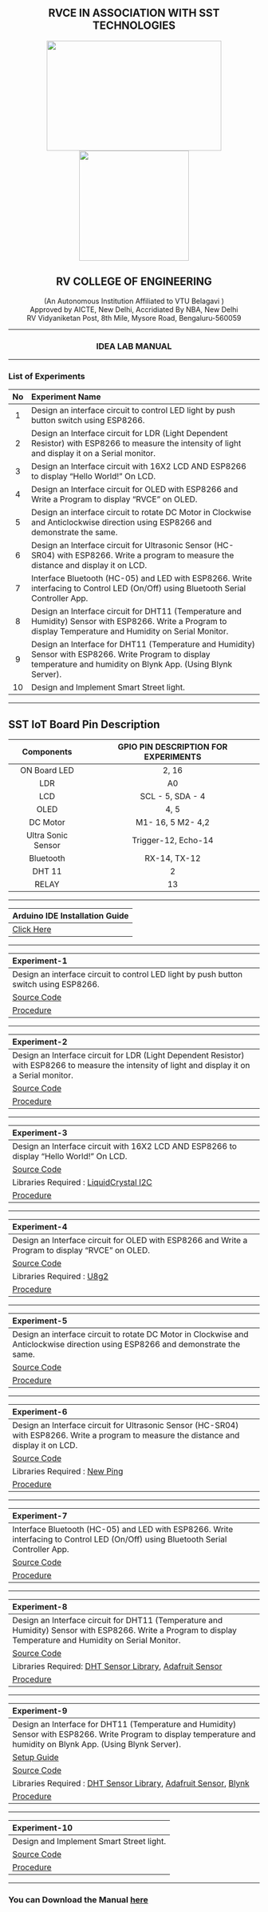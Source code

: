 <h2 align="center"> RVCE IN ASSOCIATION WITH SST TECHNOLOGIES</h2> 

<p align="center">
  <img width="350" height="220" src="https://user-images.githubusercontent.com/65058286/155363595-82e430db-bed8-4ab8-b3b0-1388722804f9.jpeg">
  <img width="220" height="220" src="https://user-images.githubusercontent.com/65058286/155003564-aeb7e47c-2d78-46cc-bc4d-f1583c85a2f8.png">
</p>

<h2 align="center"> RV COLLEGE OF ENGINEERING </h2> <p align="center"> (An Autonomous Institution Affiliated to VTU Belagavi ) <br> Approved by AICTE, New Delhi, Accridiated By NBA, New Delhi <br> RV Vidyaniketan Post, 8th Mile, Mysore Road, Bengaluru-560059  </p>

------

<h3 align="center"> IDEA LAB MANUAL </h3>

------

 ### List of Experiments

| **No** | **Experiment Name** | 
| :---: | :---       |
|1| Design an interface circuit to control LED light by push button switch using ESP8266. | 
|2| Design an Interface circuit for LDR (Light Dependent Resistor) with ESP8266 to measure the intensity of light and display it on a Serial monitor. |
|3| Design an Interface circuit with 16X2 LCD AND ESP8266 to display “Hello World!” On LCD. |
|4| Design an Interface circuit for OLED with ESP8266 and Write a Program to display “RVCE” on OLED. |
|5| Design an interface circuit to rotate DC Motor in Clockwise and Anticlockwise direction using ESP8266 and demonstrate  the same. |
|6| Design an Interface circuit for Ultrasonic Sensor (HC-SR04) with ESP8266. Write a program to measure the distance and display it on LCD. |
|7| Interface Bluetooth (HC-05) and LED with ESP8266. Write interfacing to Control LED (On/Off) using Bluetooth Serial Controller App. |
|8| Design an Interface circuit for DHT11 (Temperature and Humidity) Sensor with ESP8266. Write a Program to display Temperature and Humidity on Serial Monitor. |
|9| Design an Interface for DHT11 (Temperature and Humidity) Sensor with ESP8266. Write Program to display temperature and humidity on Blynk App. (Using Blynk Server).
|10|Design and Implement Smart Street light.|

*****

## SST IoT Board Pin Description

| **Components** | **GPIO PIN DESCRIPTION FOR EXPERIMENTS** |
|:----:|:----:|
| ON Board LED | 2, 16 |
| LDR | A0 |
| LCD | SCL - 5, SDA - 4 |
| OLED | 4, 5 |
|DC Motor | M1- 16, 5 M2- 4,2|
|Ultra Sonic Sensor | Trigger-12, Echo-14 |
|Bluetooth| RX-14, TX-12 |
|DHT 11| 2 |
| RELAY | 13 |
 
 ---------

|Arduino IDE Installation Guide |
|:------|
  | [Click Here](https://github.com/izzarzn/SST-IoT-BOARD/blob/617990cafeb0b44f6291330711279cd0de83a247/Arduino_Installation.md)|

------

|  **Experiment-1** |
| :---- |
| Design an interface circuit to control LED light by push button switch using ESP8266. |
|[Source Code](https://github.com/izzarzn/RVCE-Manual/blob/6207b3f7b1e30fa924de8a40a5b89c448f7b4220/1_TOGGLE_SWITCH/1_TOGGLE_SWITCH.ino)|
|[Procedure](https://github.com/izzarzn/RVCE-Manual/blob/37e183f1b3ca749f93e21dc971b0513503ead100/1.md)|
------

|  **Experiment-2** |
| :---- |
| Design an Interface circuit for LDR (Light Dependent Resistor) with ESP8266 to measure the intensity of light and display it on a Serial monitor.|
|[Source Code](https://github.com/izzarzn/RVCE-Manual/blob/6207b3f7b1e30fa924de8a40a5b89c448f7b4220/2_LDR/2_LDR.ino)|
|[Procedure](https://github.com/izzarzn/RVCE-Manual/blob/37e183f1b3ca749f93e21dc971b0513503ead100/2.md)|

--------

|  **Experiment-3** |
| :---- |
|Design an Interface circuit with 16X2 LCD AND ESP8266 to display “Hello World!” On LCD. |
|[Source Code](https://github.com/izzarzn/RVCE-Manual/blob/6207b3f7b1e30fa924de8a40a5b89c448f7b4220/3_LCD/3_LCD.ino)|
|Libraries Required : [LiquidCrystal I2C](https://drive.google.com/file/d/1HvLhhUfPdMpollQjFgATW0Y9pEnIQhQr/view?usp=sharing)|
|[Procedure](https://github.com/izzarzn/RVCE-Manual/blob/37e183f1b3ca749f93e21dc971b0513503ead100/3.md)|

------

|  **Experiment-4** |
| :---- |
| Design an Interface circuit for OLED with ESP8266 and Write a Program to display “RVCE” on OLED.|
|[Source Code](https://github.com/izzarzn/RVCE-Manual/blob/539059b5ecbdcd9cb0056e76f2f6ead6e96bf82b/4_OLED/4_OLED.ino)|
|Libraries Required : [U8g2]()|
|[Procedure](https://github.com/izzarzn/RVCE-Manual/blob/37e183f1b3ca749f93e21dc971b0513503ead100/4.md)|

------
|  **Experiment-5** |
| :---- |
| Design an interface circuit to rotate DC Motor in Clockwise and Anticlockwise direction using ESP8266 and demonstrate  the same.|
|[Source Code](https://github.com/izzarzn/RVCE-Manual/blob/94ef63b9c9fe9ae468acf2d3060a2d55740334e0/5_DC_MOTOR/5_DC_MOTOR.ino)|
|[Procedure](https://github.com/izzarzn/RVCE-Manual/blob/37e183f1b3ca749f93e21dc971b0513503ead100/5.md)|

------

|  **Experiment-6** |
| :---- |
| Design an Interface circuit for Ultrasonic Sensor (HC-SR04) with ESP8266. Write a program to measure the distance and display it on LCD.|
|[Source Code](https://github.com/izzarzn/RVCE-Manual/blob/94ef63b9c9fe9ae468acf2d3060a2d55740334e0/6_ULTRASONIC/6_ULTRASONIC.ino)|
|Libraries Required : [New Ping](https://drive.google.com/file/d/1eh5Y6EqwtD2sXDX7yacBk1t8MQLcMzoj/view?usp=sharing)|
|[Procedure](https://github.com/izzarzn/RVCE-Manual/blob/37e183f1b3ca749f93e21dc971b0513503ead100/6.md)|

-------

|  **Experiment-7** |
| :---- |
| Interface Bluetooth (HC-05) and LED with ESP8266. Write interfacing to Control LED (On/Off) using Bluetooth Serial Controller App.|
|[Source Code](https://github.com/izzarzn/RVCE-Manual/blob/94ef63b9c9fe9ae468acf2d3060a2d55740334e0/7_BLUETOOTH/7_BLUETOOTH.ino)|
|[Procedure](https://github.com/izzarzn/RVCE-Manual/blob/37e183f1b3ca749f93e21dc971b0513503ead100/7.md)|

-------
|  **Experiment-8** |
| :---- |
| Design an Interface circuit for DHT11 (Temperature and Humidity) Sensor with ESP8266. Write a Program to display Temperature and Humidity on Serial Monitor.|
|[Source Code](https://github.com/izzarzn/RVCE-Manual/blob/94ef63b9c9fe9ae468acf2d3060a2d55740334e0/8_DHT_Serial/8_DHT_SERIAL.ino)|
|Libraries Required: [DHT Sensor Library](https://drive.google.com/file/d/1eDuCmOvs0aS2-cOM3Y6uwA2pFL5xTL8I/view?usp=sharing), [Adafruit Sensor](https://drive.google.com/file/d/1okmOH2KF86dvLCkO8pvlgU7RvKLZD901/view?usp=sharing)|
|[Procedure](https://github.com/izzarzn/RVCE-Manual/blob/37e183f1b3ca749f93e21dc971b0513503ead100/8.md)|

-------

|  **Experiment-9** |
| :---- |
| Design an Interface for DHT11 (Temperature and Humidity) Sensor with ESP8266. Write Program to display temperature and humidity on Blynk App. (Using Blynk Server).|
|[Setup Guide](https://github.com/izzarzn/SST-IoT-BOARD/blob/5fa27d5f34ef5e6833a5d69e9005d5dfb1afea93/Blynk_DHT.md)|
|[Source Code](https://github.com/izzarzn/RVCE-Manual/blob/94ef63b9c9fe9ae468acf2d3060a2d55740334e0/9_DHT_BLYNK/9_DHT_BLYNK.ino)|
|Libraries Required : [DHT Sensor Library](https://drive.google.com/file/d/1eDuCmOvs0aS2-cOM3Y6uwA2pFL5xTL8I/view?usp=sharing), [Adafruit Sensor](https://drive.google.com/file/d/1okmOH2KF86dvLCkO8pvlgU7RvKLZD901/view?usp=sharing), [Blynk](https://drive.google.com/file/d/1RkxFEKhCNocyC1sYLHFnTCQKjrI8KkbO/view?usp=sharing)|
|[Procedure](https://github.com/izzarzn/RVCE-Manual/blob/37e183f1b3ca749f93e21dc971b0513503ead100/9.md)|

-------

|  **Experiment-10** |
| :---- |
| Design and Implement Smart Street light.|
|[Source Code](https://github.com/izzarzn/RVCE-Manual/blob/94ef63b9c9fe9ae468acf2d3060a2d55740334e0/10_STREET_LIGHT/10_STEET_LIGHT.ino)|
|[Procedure](https://github.com/izzarzn/RVCE-Manual/blob/37e183f1b3ca749f93e21dc971b0513503ead100/10.md)|

----------
### You can Download the Manual [here]()
